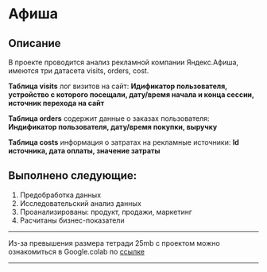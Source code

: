 # Афиша

## Описание
В проекте проводится анализ рекламной компании Яндекс.Афиша, имеются три датасета visits, orders, cost.

**Таблица visits** лог визитов на сайт: **Идификатор пользователя, устройство с которого посещали, дату/время начала и конца сессии, источник перехода на сайт**

**Таблица orders** содержит данные о заказах пользователя: **Индификатор пользователя, дату/время покупки, выручку**

**Таблица costs** информация о затратах на рекламные источники: **Id источника, дата оплаты, значение затраты**

## Выполнено следующие:
1. Предобработка данных
2. Исследовательский анализ данных
3. Проанализированы: продукт, продажи, маркетинг
4. Расчитаны бизнес-показатели

****
Из-за превышения размера тетради 25mb c проектом можно ознакомиться в Google.colab по [ссылке](https://colab.research.google.com/drive/1Uo-R60R4RCNaJHcwY4Q6NwT9k3JTd4Km#scrollTo=9MFZ6yw9fMBM)
****
